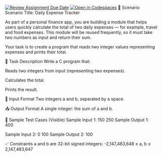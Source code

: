 [![Review Assignment Due Date](https://classroom.github.com/assets/deadline-readme-button-22041afd0340ce965d47ae6ef1cefeee28c7c493a6346c4f15d667ab976d596c.svg)](https://classroom.github.com/a/DEf6oAeP)
[![Open in Codespaces](https://classroom.github.com/assets/launch-codespace-2972f46106e565e64193e422d61a12cf1da4916b45550586e14ef0a7c637dd04.svg)](https://classroom.github.com/open-in-codespaces?assignment_repo_id=19645097)
💼 Scenario
Scenario Title: Daily Expense Tracker

As part of a personal finance app, you are building a module that helps users quickly calculate the total of two daily expenses — for example, travel and food expenses. This module will be reused frequently, so it must take two numbers as input and return their sum.

Your task is to create a program that reads two integer values representing expenses and prints their total.

🧪 Task Description
Write a C program that:

Reads two integers from input (representing two expenses).

Calculates the total.

Prints the result.

🧾 Input Format
Two integers a and b, separated by a space.

📤 Output Format
A single integer: the sum of a and b.

📘 Sample Test Cases (Visible)
Sample Input 1:
150 250
Sample Output 1:
400

Sample Input 2:
0 100
Sample Output 2:
100

✅ Constraints
a and b are 32-bit signed integers: -2,147,483,648 ≤ a, b ≤ 2,147,483,647